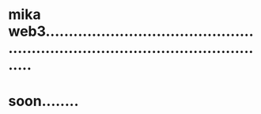 # mika web3.......................................................................................................
# soon........
